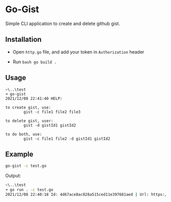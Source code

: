 # Go-Gist

Simple CLI application to create and delete github gist.

## Installation

- Open `http.go` file, and add your token in `Authorization` header

- Run ```bash go build . ```

## Usage

```
~\..\test
➜ go-gist
2021/12/08 22:41:40 HELP:

to create gist, use:
        gist -c file1 file2 file3

to delete gist, user:
        gist -d gistId1 gistId2

to do both, use:
        gist -c file1 file2 -d gistId1 gistId2
```

## Example

```bash
go-gist -c test.go
```

Output:

```bash
~\..\test
➜ go run . -c test.go
2021/12/08 22:40:18 Id: 4d67ace8ac028a515ced11e397681aed | Url: https://gist.github.com/4d67ace8ac028a515ced11e397681aed
```

## 